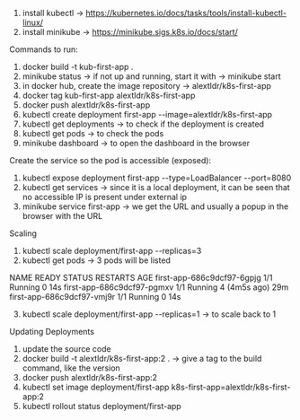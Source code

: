 1. install kubectl -> https://kubernetes.io/docs/tasks/tools/install-kubectl-linux/
2. install minikube -> https://minikube.sigs.k8s.io/docs/start/

Commands to run:

1. docker build -t kub-first-app .
2. minikube status -> if not up and running, start it with -> minikube start 
3. in docker hub, create the image repository -> alextldr/k8s-first-app
4. docker tag kub-first-app alextldr/k8s-first-app
5. docker push alextldr/k8s-first-app
6. kubectl create deployment first-app --image=alextldr/k8s-first-app
7. kubectl get deployments -> to check if the deployment is created 
8. kubectl get pods -> to check the pods
9. minikube dashboard -> to open the dashboard in the browser

Create the service so the pod is accessible (exposed):

1. kubectl expose deployment first-app --type=LoadBalancer --port=8080 
2. kubectl get services -> since it is a local deployment, it can be seen that no accessible IP is present under external ip
3. minikube service first-app -> we get the URL and usually a popup in the browser with the URL

Scaling

1. kubectl scale deployment/first-app --replicas=3
2. kubectl get pods -> 3 pods will be listed 

NAME                         READY   STATUS    RESTARTS       AGE
first-app-686c9dcf97-6gpjg   1/1     Running   0              14s
first-app-686c9dcf97-pgmxv   1/1     Running   4 (4m5s ago)   29m
first-app-686c9dcf97-vmj9r   1/1     Running   0              14s

3. kubectl scale deployment/first-app --replicas=1 -> to scale back to 1

Updating Deployments

1. update the source code
2. docker build -t alextldr/k8s-first-app:2 .  -> give a tag to the build command, like the version
3. docker push alextldr/k8s-first-app:2
4. kubectl set image deployment/first-app k8s-first-app=alextldr/k8s-first-app:2
5. kubectl rollout status deployment/first-app
